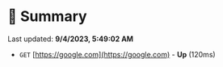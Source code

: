 # 📖 Summary
Last updated: **9/4/2023, 5:49:02 AM**

- `GET` [https://google.com](https://google.com) - **Up** (120ms)
